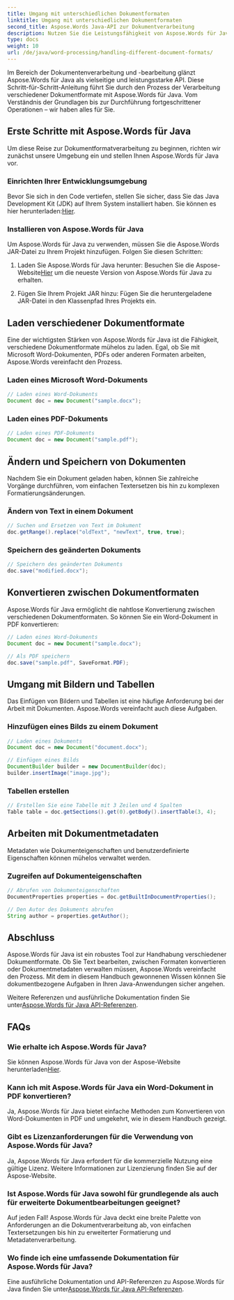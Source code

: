 ```yaml
---
title: Umgang mit unterschiedlichen Dokumentformaten
linktitle: Umgang mit unterschiedlichen Dokumentformaten
second_title: Aspose.Words Java-API zur Dokumentverarbeitung
description: Nutzen Sie die Leistungsfähigkeit von Aspose.Words für Java bei der Verarbeitung unterschiedlicher Dokumentformate. Lernen Sie Textbearbeitung, Konvertierungen und mehr anhand praktischer Beispiele.
type: docs
weight: 10
url: /de/java/word-processing/handling-different-document-formats/
---
```


Im Bereich der Dokumentenverarbeitung und -bearbeitung glänzt Aspose.Words für Java als vielseitige und leistungsstarke API. Diese Schritt-für-Schritt-Anleitung führt Sie durch den Prozess der Verarbeitung verschiedener Dokumentformate mit Aspose.Words für Java. Vom Verständnis der Grundlagen bis zur Durchführung fortgeschrittener Operationen – wir haben alles für Sie.

## Erste Schritte mit Aspose.Words für Java

Um diese Reise zur Dokumentformatverarbeitung zu beginnen, richten wir zunächst unsere Umgebung ein und stellen Ihnen Aspose.Words für Java vor.

### Einrichten Ihrer Entwicklungsumgebung

 Bevor Sie sich in den Code vertiefen, stellen Sie sicher, dass Sie das Java Development Kit (JDK) auf Ihrem System installiert haben. Sie können es hier herunterladen:[Hier](https://www.oracle.com/java/technologies/javase-downloads.html).

### Installieren von Aspose.Words für Java

Um Aspose.Words für Java zu verwenden, müssen Sie die Aspose.Words JAR-Datei zu Ihrem Projekt hinzufügen. Folgen Sie diesen Schritten:

1.  Laden Sie Aspose.Words für Java herunter: Besuchen Sie die Aspose-Website[Hier](https://releases.aspose.com/words/java/) um die neueste Version von Aspose.Words für Java zu erhalten.

2. Fügen Sie Ihrem Projekt JAR hinzu: Fügen Sie die heruntergeladene JAR-Datei in den Klassenpfad Ihres Projekts ein.

## Laden verschiedener Dokumentformate

Eine der wichtigsten Stärken von Aspose.Words für Java ist die Fähigkeit, verschiedene Dokumentformate mühelos zu laden. Egal, ob Sie mit Microsoft Word-Dokumenten, PDFs oder anderen Formaten arbeiten, Aspose.Words vereinfacht den Prozess.

### Laden eines Microsoft Word-Dokuments

```java
// Laden eines Word-Dokuments
Document doc = new Document("sample.docx");
```

### Laden eines PDF-Dokuments

```java
// Laden eines PDF-Dokuments
Document doc = new Document("sample.pdf");
```

## Ändern und Speichern von Dokumenten

Nachdem Sie ein Dokument geladen haben, können Sie zahlreiche Vorgänge durchführen, vom einfachen Textersetzen bis hin zu komplexen Formatierungsänderungen.

### Ändern von Text in einem Dokument

```java
// Suchen und Ersetzen von Text im Dokument
doc.getRange().replace("oldText", "newText", true, true);
```

### Speichern des geänderten Dokuments

```java
// Speichern des geänderten Dokuments
doc.save("modified.docx");
```

## Konvertieren zwischen Dokumentformaten

Aspose.Words für Java ermöglicht die nahtlose Konvertierung zwischen verschiedenen Dokumentformaten. So können Sie ein Word-Dokument in PDF konvertieren:

```java
// Laden eines Word-Dokuments
Document doc = new Document("sample.docx");

// Als PDF speichern
doc.save("sample.pdf", SaveFormat.PDF);
```

## Umgang mit Bildern und Tabellen

Das Einfügen von Bildern und Tabellen ist eine häufige Anforderung bei der Arbeit mit Dokumenten. Aspose.Words vereinfacht auch diese Aufgaben.

### Hinzufügen eines Bilds zu einem Dokument

```java
// Laden eines Dokuments
Document doc = new Document("document.docx");

// Einfügen eines Bilds
DocumentBuilder builder = new DocumentBuilder(doc);
builder.insertImage("image.jpg");
```

### Tabellen erstellen

```java
// Erstellen Sie eine Tabelle mit 3 Zeilen und 4 Spalten
Table table = doc.getSections().get(0).getBody().insertTable(3, 4);
```

## Arbeiten mit Dokumentmetadaten

Metadaten wie Dokumenteigenschaften und benutzerdefinierte Eigenschaften können mühelos verwaltet werden.

### Zugreifen auf Dokumenteigenschaften

```java
// Abrufen von Dokumenteigenschaften
DocumentProperties properties = doc.getBuiltInDocumentProperties();

// Den Autor des Dokuments abrufen
String author = properties.getAuthor();
```

## Abschluss

Aspose.Words für Java ist ein robustes Tool zur Handhabung verschiedener Dokumentformate. Ob Sie Text bearbeiten, zwischen Formaten konvertieren oder Dokumentmetadaten verwalten müssen, Aspose.Words vereinfacht den Prozess. Mit dem in diesem Handbuch gewonnenen Wissen können Sie dokumentbezogene Aufgaben in Ihren Java-Anwendungen sicher angehen.

 Weitere Referenzen und ausführliche Dokumentation finden Sie unter[Aspose.Words für Java API-Referenzen](https://reference.aspose.com/words/java/).

## FAQs

### Wie erhalte ich Aspose.Words für Java?

 Sie können Aspose.Words für Java von der Aspose-Website herunterladen[Hier](https://releases.aspose.com/words/java/).

### Kann ich mit Aspose.Words für Java ein Word-Dokument in PDF konvertieren?

Ja, Aspose.Words für Java bietet einfache Methoden zum Konvertieren von Word-Dokumenten in PDF und umgekehrt, wie in diesem Handbuch gezeigt.

### Gibt es Lizenzanforderungen für die Verwendung von Aspose.Words für Java?

Ja, Aspose.Words für Java erfordert für die kommerzielle Nutzung eine gültige Lizenz. Weitere Informationen zur Lizenzierung finden Sie auf der Aspose-Website.

### Ist Aspose.Words für Java sowohl für grundlegende als auch für erweiterte Dokumentbearbeitungen geeignet?

Auf jeden Fall! Aspose.Words für Java deckt eine breite Palette von Anforderungen an die Dokumentverarbeitung ab, von einfachen Textersetzungen bis hin zu erweiterter Formatierung und Metadatenverarbeitung.

### Wo finde ich eine umfassende Dokumentation für Aspose.Words für Java?

 Eine ausführliche Dokumentation und API-Referenzen zu Aspose.Words für Java finden Sie unter[Aspose.Words für Java API-Referenzen](https://reference.aspose.com/words/java/).